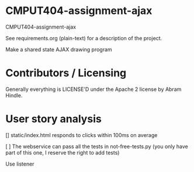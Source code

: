 CMPUT404-assignment-ajax
==============================

CMPUT404-assignment-ajax

See requirements.org (plain-text) for a description of the project.

Make a shared state AJAX drawing program

Contributors / Licensing
========================

Generally everything is LICENSE'D under the Apache 2 license by Abram Hindle.



User story analysis 
========================

[] static/index.html responds to clicks within 100ms on average

[ ] The webservice can pass all the tests in not-free-tests.py (you only have part of this one, I reserve the right to add tests)

Use listener

